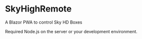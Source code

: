 # SkyHighRemote
A Blazor PWA to control Sky HD Boxes


Required Node.js on the server or your development environment.

